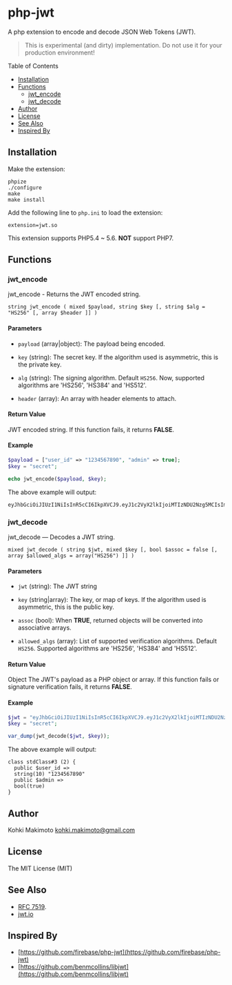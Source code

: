 # php-jwt

A php extension to encode and decode JSON Web Tokens (JWT).

> This is experimental (and dirty) implementation. Do not use it for your production environment!

Table of Contents

* [Installation](#installation)
* [Functions](#functions)
  * [jwt_encode](#jwt_encode)
  * [jwt_decode](#jwt_decode)
* [Author](#author)
* [License](#license)
* [See Also](#see-also)
* [Inspired By](#inspired-by)

## Installation

Make the extension:

```
phpize
./configure
make
make install
```

Add the following line to `php.ini` to load the extension:

```
extension=jwt.so
```

This extension supports PHP5.4 ~ 5.6. **NOT** support PHP7.

## Functions

### jwt_encode

jwt_encode - Returns the JWT encoded string.

```
string jwt_encode ( mixed $payload, string $key [, string $alg = "HS256" [, array $header ]] )
```

#### Parameters

* `payload` (array|object): The payload being encoded.

* `key` (string): The secret key. If the algorithm used is asymmetric, this is the private key.

* `alg` (string): The signing algorithm. Default `HS256`. Now, supported algorithms are 'HS256', 'HS384' and 'HS512'.

* `header` (array): An array with header elements to attach.

#### Return Value

JWT encoded string. If this function fails, it returns **FALSE**.

#### Example

```php
$payload = ["user_id" => "1234567890", "admin" => true];
$key = "secret";

echo jwt_encode($payload, $key);
```

The above example will output:

```
eyJhbGciOiJIUzI1NiIsInR5cCI6IkpXVCJ9.eyJ1c2VyX2lkIjoiMTIzNDU2Nzg5MCIsImFkbWluIjp0cnVlfQ.PfNTLhA7RRxBSDc_t4gkx9NhDJQ1DivtTGHyOywAkqY
```

### jwt_decode

jwt_decode — Decodes a JWT string.

```
mixed jwt_decode ( string $jwt, mixed $key [, bool $assoc = false [, array $allowed_algs = array("HS256") ]] )
```

#### Parameters

* `jwt` (string): The JWT string

* `key` (string|array):  The key, or map of keys. If the algorithm used is asymmetric, this is the public key.

* `assoc` (bool): When **TRUE**, returned objects will be converted into associative arrays.

* `allowed_algs` (array): List of supported verification algorithms. Default `HS256`. Supported algorithms are 'HS256', 'HS384' and 'HS512'.

#### Return Value

Object The JWT's payload as a PHP object or array. If this function fails or signature verification fails, it returns **FALSE**.

#### Example

```php
$jwt = "eyJhbGciOiJIUzI1NiIsInR5cCI6IkpXVCJ9.eyJ1c2VyX2lkIjoiMTIzNDU2Nzg5MCIsImFkbWluIjp0cnVlfQ.PfNTLhA7RRxBSDc_t4gkx9NhDJQ1DivtTGHyOywAkqY";
$key = "secret";

var_dump(jwt_decode($jwt, $key));
```

The above example will output:

```
class stdClass#3 (2) {
  public $user_id =>
  string(10) "1234567890"
  public $admin =>
  bool(true)
}
```

## Author

Kohki Makimoto <kohki.makimoto@gmail.com>

## License

The MIT License (MIT)

## See Also

* [RFC 7519](https://tools.ietf.org/html/rfc7519).
* [jwt.io](https://jwt.io/)

## Inspired By

* [https://github.com/firebase/php-jwt](https://github.com/firebase/php-jwt)
* [https://github.com/benmcollins/libjwt](https://github.com/benmcollins/libjwt)
